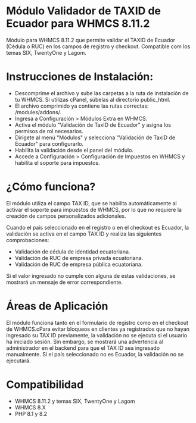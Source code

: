 # Módulo Validador de TAXID de Ecuador para WHMCS 8.11.2
Módulo para WHMCS 8.11.2 que permite validar el TAXID de Ecuador (Cédula o RUC) en los campos de registro y checkout. Compatible com los temas SIX, TwentyOne y Lagom.

# Instrucciones de Instalación:
- Descomprime el archivo y sube las carpetas a la ruta de instalación de tu WHMCS. Si utilizas cPanel, súbelas al directorio public_html.
- El archivo comprimido ya contiene las rutas correctas: /modules/addons/.
- Ingresa a Configuración > Módulos Extra en WHMCS.
- Activa el módulo "Validación de TaxID de Ecuador" y asigna los permisos de rol necesarios.
- Dirígete al menú "Módulos" y selecciona "Validación de TaxID de Ecuador" para configurarlo.
- Habilita la validación desde el panel del módulo.
- Accede a Configuración > Configuración de Impuestos en WHMCS y habilita el soporte para impuestos.

# ¿Cómo funciona?
El módulo utiliza el campo TAX ID, que se habilita automáticamente al activar el soporte para impuestos de WHMCS, por lo que no requiere la creación de campos personalizados adicionales.

Cuando el país seleccionado en el registro o en el checkout es Ecuador, la validación se activa en el campo TAX ID y realiza las siguientes comprobaciones:

- Validación de cédula de identidad ecuatoriana.
- Validación de RUC de empresa privada ecuatoriana.
- Validación de RUC de empresa pública ecuatoriana.

Si el valor ingresado no cumple con alguna de estas validaciones, se mostrará un mensaje de error correspondiente.

# Áreas de Aplicación

El módulo funciona tanto en el formulario de registro como en el checkout de WHMCS.cPara evitar bloqueos en clientes ya registrados que no hayan ingresado su TAX ID previamente, la validación no se ejecuta si el usuario ha iniciado sesión. Sin embargo, se mostrará una advertencia al administrador en el backend para que el TAX ID sea ingresado manualmente. Si el país seleccionado no es Ecuador, la validación no se ejecutará.

# Compatibilidad
- WHMCS 8.11.2 y temas SIX, TwentyOne y Lagom
- WHMCS 8.X
- PHP 8.1 y 8.2
